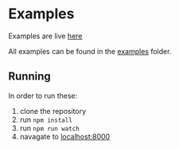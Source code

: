 # Examples

Examples are live [here](../../example/index.html)

All examples can be found in the [examples](https://github.com/hammerandchisel/react-forms/tree/master/example/examples)
folder.

## Running
In order to run these:

1. clone the repository
1. run `npm install`
1. run `npm run watch`
1. navagate to [localhost:8000](http://localhost:8000/)
